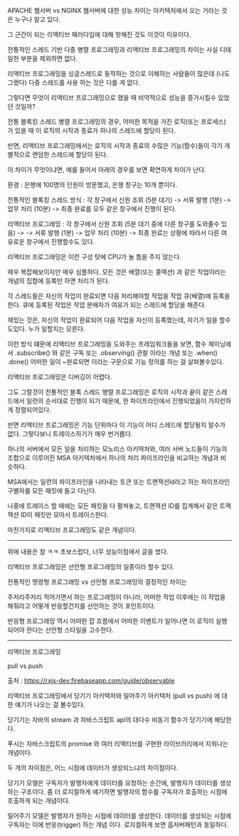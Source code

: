 APACHE 웹서버 vs  NGINX 웹서버에 대한 성능 차이는 아키텍처에서 오는 거라는 것은 누구나 알고 있다.

그 근간이 되는 리액티브 패러다임에 대해 핫해진 것도 이것이 이유이다.

전통적인 스레드 기반 다중 병렬 프로그래밍과 리액티브 프로그래밍의 차이는 사실 디테일한 부분을 제외하면 없다.

리액티브 프로그래밍을 싱글스레드로 동작하는 것으로 이해하는 사람들이 많은데 (나도 그랬다) 다중 스레드를 사용 하는 것은 다를 게 없다.

그렇다면 무엇이 리액티브 프로그래밍으로 했을 때 비약적으로 성능을 증가시킬수 있었던 것일까?

전통 블록킹 스레드 병렬 프로그래밍의 경우, 어떠한 목적을 가진 로직(또는 프로세스)가 있을 때 이 로직의 시작과 종료가 하나의 스레드에 할당이 된다.

반면, 리액티브 프로그래밍에서는 로직의 시작과 종료의 수많은 기능(함수)들이 각기 개별적으로 랜덤한 스레드에 할당이 된다.

이 차이가 무엇이냐면, 예를 들어서 아래의 경우를 보면 확연하게 차이가 난다.

환경 : 은행에 100명의 인원이 방문했고, 은행 창구는 10개 뿐이다.

전통적인 블록킹 스레드 방식 : 각 창구에서 신원 조회 (5분 대기) ->  서류 발행 (1분)  -> 업무 처리 (10분) -> 최종 완료를 모두 같은 창구에서 진행이 된다.

리액티브 프로그래밍 : 각 창구에서 신원 조회 (5분 대기 중에 다른 창구를 도와줄수 있음) -> -> 서류 발행 (1분) -> 업무 처리 (10분) -> 최종 완료는 상황에 따라서 다른 여유로운 창구에서 진행할수도 있다.

리액티브 프로그래밍은 이런 구성 탓에 CPU가 놀 틈을 주지 않는다.

매우 복잡해보이지만 매우 심플하다. 모든 것은 배열(또는 콜렉션) 과 같은 작업이라는 개념의 집합에 등록만 하면 처리가 된다.

각 스레드들은 자신의 작업이 완료되면 다음 처리해야할 작업을 작업 큐(배열)에 등록을 한다. 큐에 등록된 작업은 작업 분배자가 여유가 되는 스레드에 할당을 해준다.

재밌는 것은, 자신의 작업이 완료되어 다음 작업을 자신이 등록했는데, 자기가 일을 할수 도있다. 누가 일할지는 모른다.

이런 방식 떄문에 리액티브 프로그래밍을 도와주는 프레임워크들을 보면, 함수 체이닝에서 .subscribe() 와 같은 구독 또는 .observing() 관찰 이라는 개념 또는 .when() .done() 어떠한 일이 ~완료되면 이라는 구문으로 기능 정의를 하는 걸 살펴볼수있다.

리액티브 프로그래밍은 디버깅이 어렵다.

그도 그럴것이 전통적인 블록 스레드 병렬 프로그래밍은 로직의 시작과 끝이 같은 스레드에서 일련의 순서대로 진행이 되기 때문에, 한 파이프라인에서 진행되었음이 가지런하게 정렬되어있다. 

반면 리액티브 프로그래밍은 기능 단위마다 이 기능이 어디 스레드에 할당될지 알수가 없다. 그렇다보니 트레이스하기가 매우 번거롭다.

하나의 서버에서 모든 일을 처리하는 모노리스 아키텍처와, 여러 서버 노드들이 기능의 조합으로 이루어진 MSA 아키텍처에서 하나의 처리 파이프라인을 비교하는 개념과 비슷하다.

MSA에서는 일련의 파이프라인을 나타내는 토큰 또는 트랜잭션Id라고 하는 파이프라인 구별자를 모든 패킷에 들고 다닌다. 

나중에 트레이스 할 때에는 모든 패킷을 다 펼쳐놓고, 트랜잭션 ID를 집계해서 같은 트랙잭션 ID이 패킷만 모아서 트레이스한다.

마찬가지로 리액티브 프로그래밍도 같은 개념이다.


---

위에 내용은 참 ㅋㅋ 초보스럽다, 너무 성능이점에서 글을 썼다.

리액티브 프로그래밍은 선언형 프로그래밍의 일종이라 할수 있다.

전통적인 명령형 프로그래밍 vs 선언형 프로그래밍의 결정적인 차이는

주저리주저리 적어가면서 하는 프로그래밍이 아니라, 어떠한 작업 이후에는 이 작업을 해줘라고 어떻게 반응할건지를 선언하는 것이 포인트이다.

반응형 프로그래밍 역시 어떠한 잡 흐름에서 어떠한 이벤트가 일어나면 이 로직이 실행되어야 한다는 선언형 스타일을 고수한다.




---

리액티브 프로그래밍

pull vs push

출처 : https://rxjs-dev.firebaseapp.com/guide/observable

리액티브 프로그래밍에서 당기기 아키텍처와 밀어주기 아키텍처 (pull vs push) 에 대한 얘기가 나오는 걸 볼수있다.

당기기는 자바의 stream 과 자바스크립트 api의 대다수 비동기 함수가 당기기에 해당한다.

푸시는 자바스크립트의 promise 와 여러 리액티브를 구현한 라이브러리에서 지워나는 개념이다.

두 개의 차이점은, 어느 시점에 데이터가 생성되느냐의 차이점이다.

당기기 모델은 구독자가 발행자에게 데이터를 요청하는 순간에, 발행자가 데이터를 생성하는 구조이다. 좀 더 로지컬하게 얘기하면 발행자의 함수를 구독자가 호출하는 시점에 호출하게 되는 개념이다.

밀어주기 모델은 발행자가 원하는 시점에 데이터를 생성한다. 데이터를 생성되는 시점에 구독자는 이에 반응(trigger) 하는 개념 이다. 로지컬하게 보면 옵저버패턴과 동일하다.




